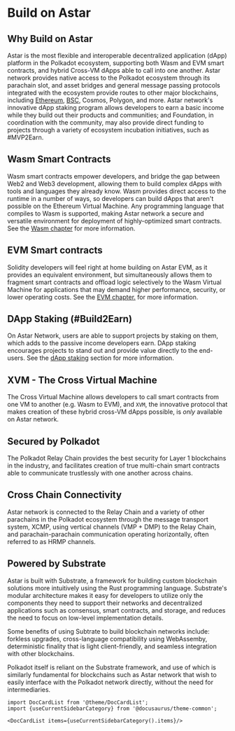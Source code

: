 # Build on Astar

## Why Build on Astar
Astar is the most flexible and interoperable decentralized application (dApp) platform in the Polkadot ecosystem, supporting both Wasm and EVM smart contracts, and hybrid Cross-VM dApps able to call into one another. Astar network provides native access to the Polkadot ecosystem through its parachain slot, and asset bridges and general message passing protocols integrated with the ecosystem  provide routes to other major blockchains, including [Ethereum](https://cbridge.celer.network/#/transfer), [BSC](https://cbridge.celer.network/#/transfer), Cosmos, Polygon, and more. Astar network's innovative dApp staking program allows developers to earn a basic income while they build out their products and communities; and Foundation, in coordination with the community, may also provide direct funding to projects through a variety of ecosystem incubation initiatives, such as #MVP2Earn.

## Wasm Smart Contracts
Wasm smart contracts empower developers, and bridge the gap between Web2 and Web3 development, allowing them to build complex dApps with tools and languages they already know. Wasm provides direct access to the runtime in a number of ways, so developers can build dApps that aren't possible on the Ethereum Virtual Machine. Any programming language that compiles to Wasm is supported, making Astar network a secure and versatile environment for deployment of highly-optimized smart contracts. See the [Wasm chapter](/docs/build/wasm) for more information.

## EVM Smart contracts
Solidity developers will feel right at home building on Astar EVM, as it provides an equivalent environment, but simultaneously allows them to fragment smart contracts and offload logic selectively to the Wasm Virtual Machine for applications that may demand higher performance, security, or lower operating costs. See the [EVM chapter.](/docs/build/evm) for more information.

## DApp Staking (#Build2Earn)
On Astar Network, users are able to support projects by staking on them, which adds to the passive income developers earn. DApp staking encourages projects to stand out and provide value directly to the end-users. See the [dApp staking](/docs/dapp-staking/#dapp-staking--web3) section for more information.

## XVM - The Cross Virtual Machine
The Cross Virtual Machine allows developers to call smart contracts from one VM to another (e.g. Wasm to EVM), and `XVM`, the innovative protocol that makes creation of these hybrid cross-VM dApps possible, is *only* available on Astar network.

## Secured by Polkadot
The Polkadot Relay Chain provides the best security for Layer 1 blockchains in the industry, and facilitates creation of true multi-chain smart contracts able to communicate trustlessly with one another across chains.

## Cross Chain Connectivity
Astar network is connected to the Relay Chain and a variety of other parachains in the Polkadot ecosystem through the message transport system, XCMP, using vertical channels (VMP + DMP) to the Relay Chain, and parachain-parachain communication operating horizontally, often referred to as HRMP channels.

## Powered by Substrate
Astar is built with Substrate, a framework for building custom blockchain solutions more intuitively using the Rust programming language. Substrate's modular architecture makes it easy for developers to utilize only the components they need to support their networks and decentralized applications such as consensus, smart contracts, and storage, and reduces the need to focus on low-level implementation details. 

Some benefits of using Subtrate to build blockchain networks include: forkless upgrades, cross-language compatibility using WebAssemby, deterministic finality that is light client-friendly, and seamless integration with other blockchains.

Polkadot itself is reliant on the Substrate framework, and use of which is similarly fundamental for blockchains such as Astar network that wish to easily interface with the Polkadot network directly, without the need for intermediaries.

```mdx-code-block
import DocCardList from '@theme/DocCardList';
import {useCurrentSidebarCategory} from '@docusaurus/theme-common';

<DocCardList items={useCurrentSidebarCategory().items}/>
```